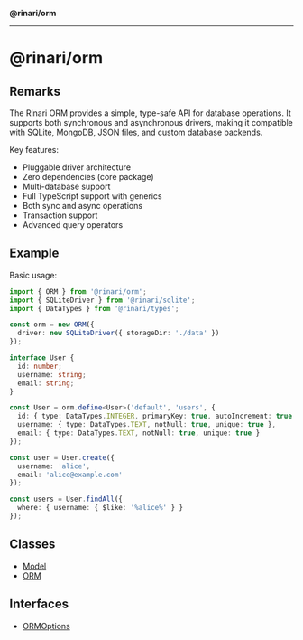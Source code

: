 **@rinari/orm**

***

# @rinari/orm

## Remarks

The Rinari ORM provides a simple, type-safe API for database operations.
It supports both synchronous and asynchronous drivers, making it compatible
with SQLite, MongoDB, JSON files, and custom database backends.

Key features:
- Pluggable driver architecture
- Zero dependencies (core package)
- Multi-database support
- Full TypeScript support with generics
- Both sync and async operations
- Transaction support
- Advanced query operators

## Example

Basic usage:
```typescript
import { ORM } from '@rinari/orm';
import { SQLiteDriver } from '@rinari/sqlite';
import { DataTypes } from '@rinari/types';

const orm = new ORM({
  driver: new SQLiteDriver({ storageDir: './data' })
});

interface User {
  id: number;
  username: string;
  email: string;
}

const User = orm.define<User>('default', 'users', {
  id: { type: DataTypes.INTEGER, primaryKey: true, autoIncrement: true },
  username: { type: DataTypes.TEXT, notNull: true, unique: true },
  email: { type: DataTypes.TEXT, notNull: true, unique: true }
});

const user = User.create({
  username: 'alice',
  email: 'alice@example.com'
});

const users = User.findAll({
  where: { username: { $like: '%alice%' } }
});
```

## Classes

- [Model](classes/Model.md)
- [ORM](classes/ORM.md)

## Interfaces

- [ORMOptions](interfaces/ORMOptions.md)
